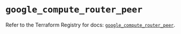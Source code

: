 # `google_compute_router_peer`

Refer to the Terraform Registry for docs: [`google_compute_router_peer`](https://registry.terraform.io/providers/hashicorp/google/6.49.0/docs/resources/compute_router_peer).
